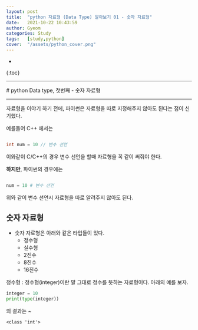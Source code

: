 ```yaml
---
layout: post
title:  "python 자료형 (Data Type) 알아보기 01 - 숫자 자료형"
date:   2021-10-22 10:43:59
author: Gyeom
categories: Study
tags:	[study,python]
cover:  "/assets/python_cover.png"
---
```

- 
{:toc}
<hr>
# python Data type, 첫번째 - 숫자 자료형
<hr>

자료형을 이야기 하기 전에, 파이썬은 자료형을 따로 지정해주지 않아도 된다는 점이 신기했다.

예를들어 C++ 에서는

``` cpp

int num = 10 // 변수 선언

```

이와같이 C/C++의 경우 변수 선언을 할때 자료형을 꼭 같이 써줘야 한다. 

**하지만**, 파이썬의 경우에는

``` python

num = 10 # 변수 선언

```
위와 같이 변수 선언시 자료형을 따로 알려주지 않아도 된다.

## 숫자 자료형
* 숫자 자료형은 아래와 같은 타입들이 있다.
    * 정수형
    * 실수형
    * 2진수
    * 8진수
    * 16진수 

정수형
: 정수형(integer)이란 말 그대로 정수를 뜻하는 자료형이다. 아래의 예를 보자.

``` python
integer = 10
print(type(integer))
```
의 결과는 ~  

    <class 'int'>
    

